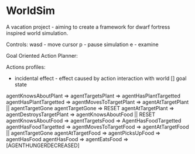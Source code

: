 # WorldSim
A vacation project - aiming to create a framework for dwarf fortress inspired world simulation.

Controls:
wasd - move cursor
p - pause simulation
e - examine

Goal Oriented Action Planner:

Actions profiles:

* incidental effect - effect caused by action interaction with world
[] goal state

agentKnowsAboutPlant => agentTargetsPlant => agentHasPlantTargetted
agentHasPlantTargetted => agentMovesToTargetPlant => agentAtTargetPlant || agentTargetGone
agentTargetGone => RESET
agentAtTargetPlant => agentDestroysTargetPlant => agentKnowsAboutFood || RESET
agentKnowsAboutFood => agentTargetsFood => AgentHasFoodTargetted
agentHasFoodTargetted => agentMovesToTargetFood => agentAtTargetFood || agentTargetGone
agentAtTargetFood => agentPicksUpFood => agentHasFood
agentHasFood => agentEatsFood => [AGENTHUNGERDECREASED]
